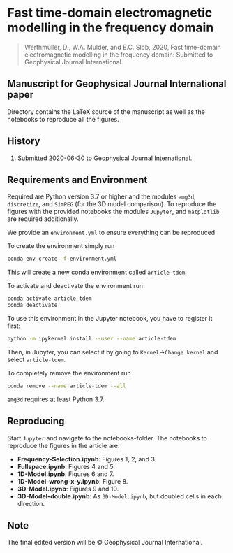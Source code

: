 # Fast time-domain electromagnetic modelling in the frequency domain

> Werthmüller, D., W.A. Mulder, and E.C. Slob, 2020, Fast time-domain
> electromagnetic modelling in the frequency domain: Submitted to Geophysical
> Journal International.


## Manuscript for Geophysical Journal International paper

Directory contains the LaTeX source of the manuscript as well as the notebooks
to reproduce all the figures.


## History

1. Submitted 2020-06-30 to Geophysical Journal International.


## Requirements and Environment

Required are Python version 3.7 or higher and the modules `emg3d`,
`discretize`, and `SimPEG` (for the 3D model comparison). To reproduce the
figures with the provided notebooks the modules `Jupyter`, and `matplotlib` are
required additionally.

We provide an `environment.yml` to ensure everything can be reproduced.

To create the environment simply run
```bash
conda env create -f environment.yml
```
This will create a new conda environment called `article-tdem`.

To activate and deactivate the environment run
```bash
conda activate article-tdem
conda deactivate
```

To use this environment in the Jupyter notebook, you have to register it first:
```bash
python -m ipykernel install --user --name article-tdem
```
Then, in Jupyter, you can select it by going to `Kernel`->`Change kernel` and
select `article-tdem`.

To completely remove the environment run
```bash
conda remove --name article-tdem --all
```

`emg3d` requires at least Python 3.7.


## Reproducing

Start `Jupyter` and navigate to the notebooks-folder. The notebooks to
reproduce the figures in the article are:

- **Frequency-Selection.ipynb**: Figures 1, 2, and 3.
- **Fullspace.ipynb**: Figures 4 and 5.
- **1D-Model.ipynb**: Figures 6 and 7.
- **1D-Model-wrong-x-y.ipynb**: Figure 8.
- **3D-Model.ipynb**: Figures 9 and 10.
- **3D-Model-double.ipynb**: As `3D-Model.ipynb`, but doubled cells in each
  direction.

## Note

The final edited version will be &copy; Geophysical Journal International.
